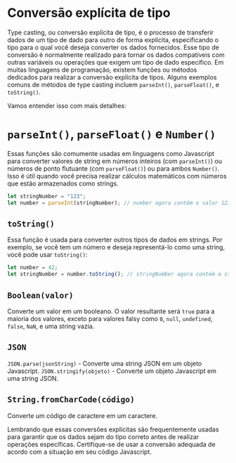 # Conversão explícita de tipo

Type casting, ou conversão explícita de tipo, é o processo de transferir dados de um tipo de dado para outro de forma explícita, especificando o tipo para o qual você deseja converter os dados fornecidos. Esse tipo de conversão é normalmente realizado para tornar os dados compatíveis com outras variáveis ou operações que exigem um tipo de dado específico. Em muitas linguagens de programação, existem funções ou métodos dedicados para realizar a conversão explícita de tipos. Alguns exemplos comuns de métodos de type casting incluem `parseInt()`, `parseFloat()`, e `toString()`.

Vamos entender isso com mais detalhes:

# `parseInt()`, `parseFloat()` e `Number()`

Essas funções são comumente usadas em linguagens como Javascript para converter valores de string em números inteiros (com `parseInt()`) ou números de ponto flutuante (com `parseFloat()`) ou para ambos `Number()`. Isso é útil quando você precisa realizar cálculos matemáticos com números que estão armazenados como strings.

```js
let stringNumber = "123";
let number = parseInt(stringNumber); // number agora contém o valor 123 como um número inteiro
```

## `toString()`

Essa função é usada para converter outros tipos de dados em strings. Por exemplo, se você tem um número e deseja representá-lo como uma string, você pode usar `toString()`:

```js
let number = 42;
let stringNumber = number.toString(); // stringNumber agora contém a string "42"
```

## `Boolean(valor)`

Converte um valor em um booleano. O valor resultante será `true` para a maioria dos valores, exceto para valores falsy como `0`, `null`, `undefined`, `false`, `NaN`, e uma string vazia.

## `JSON`

`JSON.parse(jsonString)` - Converte uma string JSON em um objeto Javascript.
`JSON.stringify(objeto)` - Converte um objeto Javascript em uma string JSON.

## `String.fromCharCode(código)`

Converte um código de caractere em um caractere.

Lembrando que essas conversões explícitas são frequentemente usadas para garantir que os dados sejam do tipo correto antes de realizar operações específicas. Certifique-se de usar a conversão adequada de acordo com a situação em seu código Javascript.
